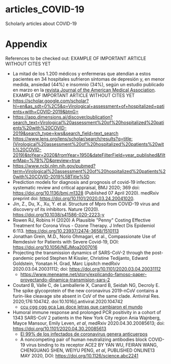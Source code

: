 # articles_COVID-19
Scholarly articles about COVID-19

# Appendix
References to be checked out: EXAMPLE OF IMPORTANT ARTICLE WITHOUT CITES YET
* La mitad de los 1.200 médicos y enfermeras que atendían a estos pacientes en 34 hospitales 
sufrieron síntomas de depresión y, en menor medida, ansiedad (44%) e insomnio (34%), 
según un estudio publicado en marzo en la [revista Journal of the American Medical Association](https://jamanetwork.com/journals/jamanetworkopen/fullarticle/2763229).
EXAMPLE OF IMPORTANT ARTICLE WITHOUT CITES YET
* https://scholar.google.com/scholar?hl=en&as_sdt=0%2C5&q=Virological+assessment+of+hospitalized+patients+with+COVID-2019&btnG=
* https://app.dimensions.ai/discover/publication?search_text=Virological%20assessment%20of%20hospitalized%20patients%20with%20COVID-2019&search_type=kws&search_field=text_search
* https://www.lens.org/lens/scholar/search/results?q=title:(Virological%20assessment%20of%20hospitalized%20patients%20with%20COVID-2019)&toYear=2020&fromYear=1950&dateFilterField=year_published&filterMap=%7B%7D&preview=true
* https://www.ncbi.nlm.nih.gov/pubmed?term=Virological%20assessment%20of%20hospitalized%20patients%20with%20COVID-2019%5BTitle%5D
* Prediction models for diagnosis and prognosis of covid-19 infection: systematic review and critical appraisal,
BMJ 2020; 369 doi: https://doi.org/10.1136/bmj.m1328 (Published 07 April 2020). medRxiv preprint doi: https://doi.org/10.1101/2020.03.24.20041020.
* Jin, Z., Du, X., Xu, Y. et al. Structure of Mpro from COVID-19 virus and discovery of its inhibitors. Nature (2020). https://doi.org/10.1038/s41586-020-2223-y
* Rowen RJ, Robins H (2020) A Plausible "Penny" Costing Effective Treatment for Corona Virus - Ozone Therapy. J Infect Dis Epidemiol 6:113. https://doi.org/10.23937/2474-3658/1510113
* Jonathan Grein, M.D., Norio Ohmagari, et al., Compassionate Use of Remdesivir for Patients with Severe Covid-19,
DOI: https://doi.org/10.1056/NEJMoa2007016
* Projecting the transmission dynamics of SARS-CoV-2 through the post-pandemic period
Stephen M Kissler, Christine Tedijanto, Edward Goldstein, Yonatan H. Grad, Marc Lipsitch
medRxiv 2020.03.04.20031112; doi: https://doi.org/10.1101/2020.03.04.20031112
   * https://www.meneame.net/story/explicando-famoso-paper-proyectando-dinamica-transmision-sars-2
* Coutard B, Valle C, de Lamballerie X, Canard B, Seidah NG, Decroly E. The spike glycoprotein of the new coronavirus 2019-nCoV contains a furin-like cleavage site absent in CoV of the same clade. Antiviral Res. 2020;176:104742. doi:10.1016/j.antiviral.2020.104742
   * [ccu cgg cgg gca
Las doce letras que cambiaron el mundo](https://elpais.com/elpais/2020/05/09/ciencia/1589059080_203445.html)
* Humoral immune response and prolonged PCR positivity in a cohort of 1343 SARS-CoV 2 patients in the New York City region
Ania Wajnberg, Mayce Mansour, Emily Leven,  _et al_, medRxiv 2020.04.30.20085613; doi: https://doi.org/10.1101/2020.04.30.20085613
   * [El 99% de los infectados de coronavirus genera anticuerpos](https://elpais.com/ciencia/2020-05-14/el-99-de-infectados-de-coronavirus-genera-anticuerpos.html)
   * A noncompeting pair of human neutralizing antibodies block COVID-19 virus binding to its receptor ACE2
BY YAN WU, FEIRAN WANG, CHENGUANG SHEN, WEIYU PENG, _et al_, PUBLISHED ONLINE13 MAY 2020, DOI: https://doi.org/10.1126/science.abc2241
